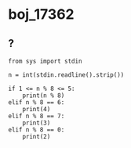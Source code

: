 # boj_17362
## ?

```python3
from sys import stdin

n = int(stdin.readline().strip())

if 1 <= n % 8 <= 5:
    print(n % 8)
elif n % 8 == 6:
    print(4)
elif n % 8 == 7:
    print(3)
elif n % 8 == 0:
    print(2)

```
